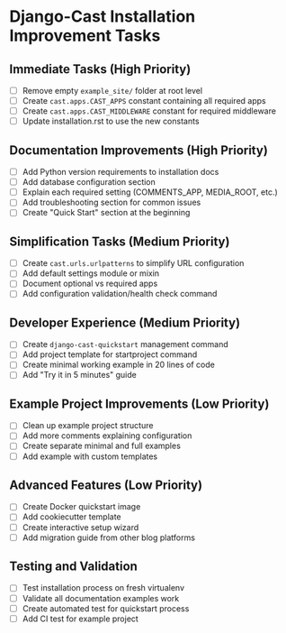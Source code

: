 # Django-Cast Installation Improvement Tasks

## Immediate Tasks (High Priority)

- [ ] Remove empty `example_site/` folder at root level
- [ ] Create `cast.apps.CAST_APPS` constant containing all required apps
- [ ] Create `cast.apps.CAST_MIDDLEWARE` constant for required middleware
- [ ] Update installation.rst to use the new constants

## Documentation Improvements (High Priority)

- [ ] Add Python version requirements to installation docs
- [ ] Add database configuration section
- [ ] Explain each required setting (COMMENTS_APP, MEDIA_ROOT, etc.)
- [ ] Add troubleshooting section for common issues
- [ ] Create "Quick Start" section at the beginning

## Simplification Tasks (Medium Priority)

- [ ] Create `cast.urls.urlpatterns` to simplify URL configuration
- [ ] Add default settings module or mixin
- [ ] Document optional vs required apps
- [ ] Add configuration validation/health check command

## Developer Experience (Medium Priority)

- [ ] Create `django-cast-quickstart` management command
- [ ] Add project template for startproject command
- [ ] Create minimal working example in 20 lines of code
- [ ] Add "Try it in 5 minutes" guide

## Example Project Improvements (Low Priority)

- [ ] Clean up example project structure
- [ ] Add more comments explaining configuration
- [ ] Create separate minimal and full examples
- [ ] Add example with custom templates

## Advanced Features (Low Priority)

- [ ] Create Docker quickstart image
- [ ] Add cookiecutter template
- [ ] Create interactive setup wizard
- [ ] Add migration guide from other blog platforms

## Testing and Validation

- [ ] Test installation process on fresh virtualenv
- [ ] Validate all documentation examples work
- [ ] Create automated test for quickstart process
- [ ] Add CI test for example project